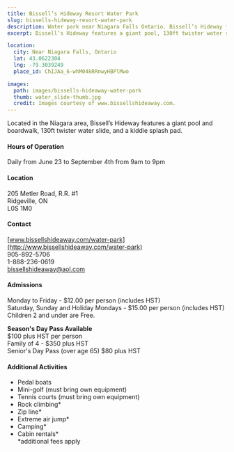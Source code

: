 ```yaml
---
title: Bissell’s Hideway Resort Water Park
slug: bissells-hideway-resort-water-park
description: Water park near Niagara Falls Ontario. Bissell’s Hideway features a giant pool and boardwalk, 130ft twister water slide, and a kiddie splash pad.
excerpt: Bissell’s Hideway features a giant pool, 130ft twister water slide, and a kiddie splash pad.

location:
  city: Near Niagara Falls, Ontario
  lat: 43.0622304
  lng: -79.3039249
  place_id: ChIJAa_6-whM04kRRnwyHBPlMwo

images:
  path: images/bissells-hideaway-water-park
  thumb: water_slide-thumb.jpg
  credit: Images courtesy of www.bissellshideaway.com.
---
```


Located in the Niagara area, Bissell’s Hideway features a giant pool and boardwalk, 130ft twister water slide, and a kiddie splash pad.

#### Hours of Operation
Daily from June 23 to September 4th from 9am to 9pm 

#### Location
205 Metler Road, R.R. #1  
Ridgeville, ON  
L0S 1M0  

#### Contact
[www.bissellshideaway.com/water-park](http://www.bissellshideaway.com/water-park)  
905-892-5706  
1-888-236-0619  
bissellshideaway@aol.com

#### Admissions
Monday to Friday - $12.00 per person (includes HST)  
Saturday, Sunday and Holiday Mondays - $15.00 per person (includes HST)  
Children 2 and under are Free.  

**Season's Day Pass Available**   
$100 plus HST per person   
Family of 4 - $350 plus HST  
Senior's Day Pass (over age 65) $80 plus HST  

#### Additional Activities
- Pedal boats
- Mini-golf (must bring own equipment)
- Tennis courts (must bring own equipment)
- Rock climbing*
- Zip line*
- Extreme air jump*
- Camping*
- Cabin rentals*  
*additional fees apply 
